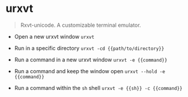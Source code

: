 # urxvt
> Rxvt-unicode.
> A customizable terminal emulator.

- Open a new urxvt window
`urxvt`

- Run in a specific directory
`urxvt -cd {{path/to/directory}}`

- Run a command in a new urxvt window
`urxvt -e {{command}}`

- Run a command and keep the window open
`urxvt --hold -e {{command}}`

- Run a command within the `sh` shell
`urxvt -e {{sh}} -c {{command}}`
